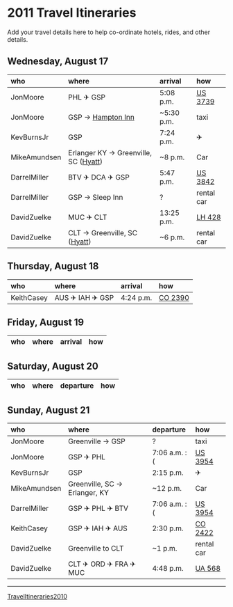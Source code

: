 # 2011 Travel Itineraries #
Add your travel details here to help co-ordinate hotels, rides, and other details.

## Wednesday, August 17 ##
| who | where | arrival | how |
|:----|:------|:--------|:----|
| JonMoore | PHL ✈ GSP | 5:08 p.m. | [US 3739](http://www.flightstats.com/go/FlightStatus/flightStatusByFlight.do?airline=US&flightNumber=3739&departureDate=2011-08-17) |
| JonMoore | GSP -> [Hampton Inn](http://www.hamptoninnandsuitesgreenville.com/) | ~5:30 p.m. | taxi |
| KevBurnsJr | GSP | 7:24 p.m. | ✈ |
| MikeAmundsen | Erlanger KY -> Greenville, SC ([Hyatt](http://greenville.hyatt.com/hyatt/hotels/index.jsp))  | ~8 p.m. | Car |
| DarrelMiller | BTV ✈ DCA ✈ GSP | 5:47 p.m. | [US 3842](http://www.flightstats.com/go/FlightStatus/flightStatusByFlight.do?airline=US&flightNumber=3842&departureDate=2011-08-17) |
| DarrelMiller | GSP -> Sleep Inn | ? | rental car |
| DavidZuelke | MUC ✈ CLT | 13:25 p.m. | [LH 428](http://www.flightstats.com/go/FlightStatus/flightStatusByFlight.do?airline=LH&flightNumber=428&departureDate=2011-08-17) |
| DavidZuelke | CLT -> Greenville, SC ([Hyatt](http://greenville.hyatt.com/hyatt/hotels/index.jsp)) | ~6 p.m. | rental car |

## Thursday, August 18 ##
| who | where | arrival | how |
|:----|:------|:--------|:----|
| KeithCasey | AUS ✈ IAH ✈ GSP | 4:24 p.m. | [CO 2390](http://www.flightstats.com/go/FlightStatus/flightStatusByFlight.do?airline=CO&flightNumber=2390&departureDate=2011-08-18) |

## Friday, August 19 ##
| who | where | arrival | how |
|:----|:------|:--------|:----|

## Saturday, August 20 ##
| who | where | departure | how |
|:----|:------|:----------|:----|

## Sunday, August 21 ##
| who | where | departure | how |
|:----|:------|:----------|:----|
| JonMoore | Greenville -> GSP | ? | taxi |
| JonMoore | GSP ✈ PHL | 7:06 a.m. :( | [US 3954](http://www.flightstats.com/go/FlightStatus/flightStatusByFlight.do?airline=US&flightNumber=3954&departureDate=2011-08-21) |
| KevBurnsJr | GSP | 2:15 p.m. | ✈ |
| MikeAmundsen | Greenville, SC -> Erlanger, KY | ~12 p.m. | Car |
| DarrelMiller | GSP ✈ PHL ✈ BTV | 7:06 a.m. :( | [US 3954](http://www.flightstats.com/go/FlightStatus/flightStatusByFlight.do?airline=US&flightNumber=3954&departureDate=2011-08-21) |
| KeithCasey | GSP ✈ IAH ✈ AUS | 2:30 p.m. | [CO 2422](http://www.flightstats.com/go/FlightStatus/flightStatusByFlight.do?airline=CO&flightNumber=2422&departureDate=2011-08-21) |
| DavidZuelke | Greenville to CLT | ~1 p.m. | rental car |
| DavidZuelke | CLT ✈ ORD ✈ FRA ✈ MUC | 4:48 p.m. | [UA 568](http://www.flightstats.com/go/FlightStatus/flightStatusByFlight.do?airline=UA&flightNumber=568&departureDate=2011-08-21) |

---


[TravelItineraries2010](TravelItineraries2010.md)